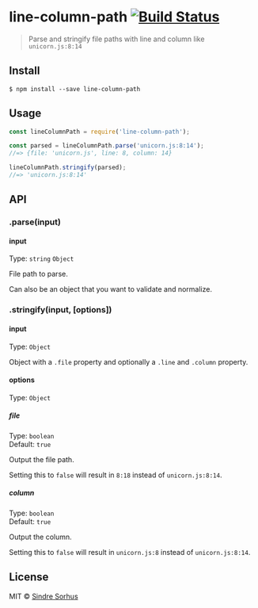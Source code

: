 # line-column-path [![Build Status](https://travis-ci.org/sindresorhus/line-column-path.svg?branch=master)](https://travis-ci.org/sindresorhus/line-column-path)

> Parse and stringify file paths with line and column like `unicorn.js:8:14`


## Install

```
$ npm install --save line-column-path
```


## Usage

```js
const lineColumnPath = require('line-column-path');

const parsed = lineColumnPath.parse('unicorn.js:8:14');
//=> {file: 'unicorn.js', line: 8, column: 14}

lineColumnPath.stringify(parsed);
//=> 'unicorn.js:8:14'
```


## API

### .parse(input)

#### input

Type: `string` `Object`

File path to parse.

Can also be an object that you want to validate and normalize.

### .stringify(input, [options])

#### input

Type: `Object`

Object with a `.file` property and optionally a `.line` and `.column` property.

#### options

Type: `Object`

##### file

Type: `boolean`<br>
Default: `true`

Output the file path.

Setting this to `false` will result in `8:18` instead of `unicorn.js:8:14`.

##### column

Type: `boolean`<br>
Default: `true`

Output the column.

Setting this to `false` will result in `unicorn.js:8` instead of `unicorn.js:8:14`.


## License

MIT © [Sindre Sorhus](https://sindresorhus.com)
